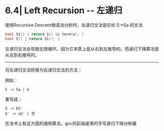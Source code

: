 # 6.4| Left Recursion -- 左递归

使用Recursive Descent做语法分析时，左递归文法是形如 S->Sa 的文法

```cpp
bool S1() { return S() && term(a); }
bool S() { return S1(); }
```

左递归文法会导致无限循环。因为它本质上是从右到左推导的。而递归下降算法是从左到右推导的。

---

将左递归文法转换为右递归文法的方法：

例如：

> 
    S -> Sa | b

重写成： 

> 
    S -> bS'
    S' -> aS' | 空


在龙书上有这方面的通用算法。gcc的前端是用的手写递归下降分析器

